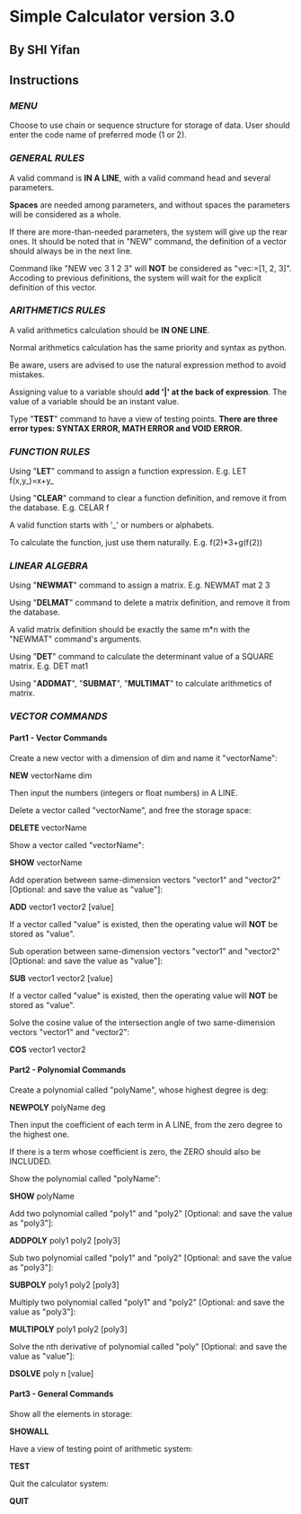 # Simple Calculator version 3.0

## By SHI Yifan

## Instructions

### *MENU*
Choose to use chain or sequence structure for storage of data.
User should enter the code name of preferred mode (1 or 2).

### *GENERAL RULES*
A valid command is **IN A LINE**, with a valid command head and several parameters.

**Spaces** are needed among parameters, and without spaces the parameters will be considered as a whole.

If there are more-than-needed parameters, the system will give up the rear ones.
It should be noted that in "NEW" command, the definition of a vector should always be in the next line.

Command like "NEW vec 3 1 2 3" will **NOT** be considered as "vec:=[1, 2, 3]".
Accoding to previous definitions, the system will wait for the explicit definition of this vector.

### *ARITHMETICS RULES*

A valid arithmetics calculation should be **IN ONE LINE**.

Normal arithmetics calculation has the same priority and syntax as python.

Be aware, users are advised to use the natural expression method to avoid mistakes.

Assigning value to a variable should **add '|' at the back of expression**.
The value of a variable should be an instant value.

Type "**TEST**" command to have a view of testing points.
**There are three error types: SYNTAX ERROR, MATH ERROR and VOID ERROR.**

### *FUNCTION RULES*

Using "**LET**" command to assign a function expression. E.g. LET f(x,y_)=x+y_

Using "**CLEAR**" command to clear a function definition, and remove it from the database. E.g. CELAR f

A valid function starts with '_' or numbers or alphabets.

To calculate the function, just use them naturally. E.g. f(2)*3+g(f(2))

### *LINEAR ALGEBRA*

Using "**NEWMAT**" command to assign a matrix. E.g. NEWMAT mat 2 3

Using "**DELMAT**" command to delete a matrix definition, and remove it from the database.

A valid matrix definition should be exactly the same m*n with the "NEWMAT" command's arguments.

Using "**DET**" command to calculate the determinant value of a SQUARE matrix. E.g. DET mat1

Using "**ADDMAT**", "**SUBMAT**", "**MULTIMAT**" to calculate arithmetics of matrix.

### *VECTOR COMMANDS*

#### Part1 - Vector Commands

Create a new vector with a dimension of dim and name it "vectorName":

**NEW** vectorName dim

Then input the numbers (integers or float numbers) in A LINE.

Delete a vector called "vectorName", and free the storage space:

**DELETE** vectorName

Show a vector called "vectorName":

**SHOW** vectorName

Add operation between same-dimension vectors "vector1" and "vector2" [Optional: and save the value as "value"]:

**ADD** vector1 vector2 [value]

If a vector called "value" is existed, then the operating value will **NOT** be stored as "value".

Sub operation between same-dimension vectors "vector1" and "vector2" [Optional: and save the value as "value"]:

**SUB** vector1 vector2 [value]

If a vector called "value" is existed, then the operating value will **NOT** be stored as "value".

Solve the cosine value of the intersection angle of two same-dimension vectors "vector1" and "vector2":

**COS** vector1 vector2

#### Part2 - Polynomial Commands

Create a polynomial called "polyName", whose highest degree is deg:

**NEWPOLY** polyName deg

Then input the coefficient of each term in A LINE, from the zero degree to the highest one.

If there is a term whose coefficient is zero, the ZERO should also be INCLUDED.

Show the polynomial called "polyName":

**SHOW** polyName

Add two polynomial called "poly1" and "poly2" [Optional: and save the value as "poly3"]:

**ADDPOLY** poly1 poly2 [poly3]

Sub two polynomial called "poly1" and "poly2" [Optional: and save the value as "poly3"]:

**SUBPOLY** poly1 poly2 [poly3]

Multiply two polynomial called "poly1" and "poly2" [Optional: and save the value as "poly3"]:

**MULTIPOLY** poly1 poly2 [poly3]

Solve the nth derivative of polynomial called "poly" [Optional: and save the value as "value"]:

**DSOLVE** poly n [value]

#### Part3 - General Commands

Show all the elements in storage:

**SHOWALL**

Have a view of testing point of arithmetic system:

**TEST**

Quit the calculator system:

**QUIT**
